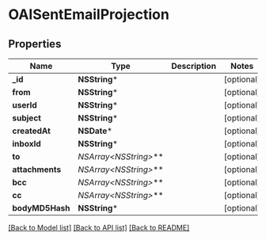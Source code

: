 # OAISentEmailProjection

## Properties
Name | Type | Description | Notes
------------ | ------------- | ------------- | -------------
**_id** | **NSString*** |  | [optional] 
**from** | **NSString*** |  | [optional] 
**userId** | **NSString*** |  | [optional] 
**subject** | **NSString*** |  | [optional] 
**createdAt** | **NSDate*** |  | [optional] 
**inboxId** | **NSString*** |  | [optional] 
**to** | **NSArray&lt;NSString*&gt;*** |  | [optional] 
**attachments** | **NSArray&lt;NSString*&gt;*** |  | [optional] 
**bcc** | **NSArray&lt;NSString*&gt;*** |  | [optional] 
**cc** | **NSArray&lt;NSString*&gt;*** |  | [optional] 
**bodyMD5Hash** | **NSString*** |  | [optional] 

[[Back to Model list]](../README#documentation-for-models) [[Back to API list]](../README#documentation-for-api-endpoints) [[Back to README]](../README)


